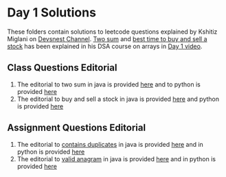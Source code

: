 # Day 1 Solutions

These folders contain solutions to leetcode questions explained by Kshitiz Miglani on [Devsnest Channel](https://www.youtube.com/channel/UCkxqJvZRzhM0oaBjbu3ZjFg). [Two sum](https://leetcode.com/problems/two-sum/) and [best time to buy and sell a stock](https://leetcode.com/problems/best-time-to-buy-and-sell-stock/) has been explained in his DSA course on arrays in [Day 1 video](https://www.youtube.com/watch?v=OSQk34Rtgx0&t=448s). 

## Class Questions Editorial

1. The editorial to two sum in java is provided [here](https://github.com/devs-nest/Algo-101/blob/master/2021/day1/two-sum/TwoSumJava.java) and to python is provided [here](https://github.com/devs-nest/Algo-101/blob/master/2021/day1/two-sum/TwoSumPython.py)
2. The editorial to buy and sell a stock in java is provided [here](https://github.com/devs-nest/Algo-101/blob/master/2021/day1/best-time-to-buy-and-sell-stock/BuySellStock.java) and python is provided [here](https://github.com/devs-nest/Algo-101/blob/master/2021/day1/best-time-to-buy-and-sell-stock/BuySellStock.py)

## Assignment Questions Editorial

1. The editorial to [contains duplicates](https://leetcode.com/problems/contains-duplicate/) in java is provided [here](https://github.com/devs-nest/Algo-101/blob/master/2021/day1/contains-duplicate/ContainsDuplicate.java) and in python is provided [here](https://github.com/devs-nest/Algo-101/blob/master/2021/day1/contains-duplicate/ContainsDuplicates.py)
2. The editorial to [valid anagram](https://leetcode.com/problems/valid-anagram/) in java is provided [here](https://github.com/devs-nest/Algo-101/blob/master/2021/day1/valid-anagram/ValidAnagram.java) and in python is provided [here](https://github.com/devs-nest/Algo-101/blob/master/2021/day1/valid-anagram/ValidAnagram.py)
